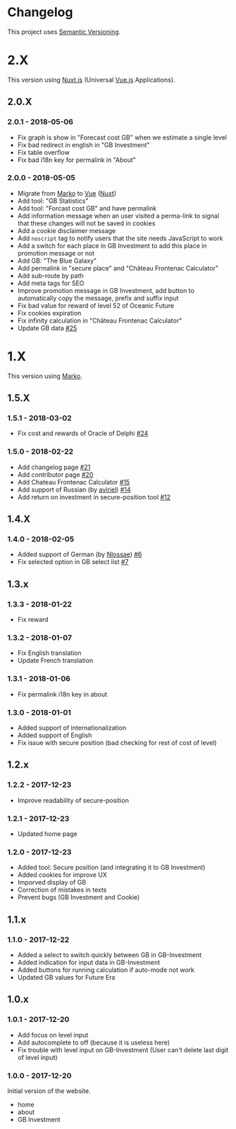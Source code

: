 # Changelog

This project uses [Semantic Versioning](https://semver.org/).

# 2.X

This version using [Nuxt.js](https://nuxtjs.org/) (Universal [Vue.js](https://vuejs.org/) Applications).

## 2.0.X

### 2.0.1 - 2018-05-06

- Fix graph is show in "Forecast cost GB" when we estimate a single level
- Fix bad redirect in english in "GB Investment"
- Fix table overflow
- Fix bad i18n key for permalink in "About"

### 2.0.0 - 2018-05-05

- Migrate from [Marko](https://markojs.com/) to [Vue](https://vuejs.org/) ([Nuxt](https://nuxtjs.org/))
- Add tool: "GB Statistics"
- Add tool: "Forcast cost GB" and have permalink
- Add information message when an user visited a perma-link to signal that these changes will not be saved in cookies
- Add a cookie disclaimer message
- Add `noscript`  tag to notify users that the site needs JavaScript to work
- Add a switch for each place in GB Investment to add this place in promotion message or not
- Add GB: "The Blue Galaxy"
- Add permalink in "secure place" and "Château Frontenac Calculator"
- Add sub-route by path
- Add meta tags for SEO
- Improve promotion message in GB Investment, add button to automatically copy the message, prefix and suffix input
- Fix bad value for reward of level 52 of Oceanic Future
- Fix cookies expiration
- Fix infinity calculation in "Château Frontenac Calculator"
- Update GB data [#25](https://github.com/FOE-Tools/FOE-Tools.github.io/pull/25)



# 1.X

This version using [Marko](https://markojs.com/).

## 1.5.X

### 1.5.1 - 2018-03-02

-   Fix cost and rewards of Oracle of Delphi [#24](https://github.com/FOE-Tools/FOE-Tools.github.io/pull/24)

### 1.5.0 - 2018-02-22

- Add changelog page [#21](https://github.com/FOE-Tools/FOE-Tools.github.io/pull/21)
- Add contributor page [#20](https://github.com/FOE-Tools/FOE-Tools.github.io/pull/20)
- Add Chateau Frontenac Calculator [#15](https://github.com/FOE-Tools/FOE-Tools.github.io/pull/15)
- Add support of Russian (by [aviriel](https://github.com/aviriel)) [#14](https://github.com/FOE-Tools/FOE-Tools.github.io/pull/14)
- Add return on investment in secure-position tool [#12](https://github.com/FOE-Tools/FOE-Tools.github.io/pull/12)

## 1.4.X

### 1.4.0 - 2018-02-05

-   Added support of German (by [Nlossae](https://github.com/Nlossae)) [#6](https://github.com/FOE-Tools/FOE-Tools.github.io/pull/6)
-   Fix selected option in GB select list [#7](https://github.com/FOE-Tools/FOE-Tools.github.io/pull/7)

## 1.3.x

### 1.3.3 - 2018-01-22

- Fix reward

### 1.3.2 - 2018-01-07

- Fix English translation
- Update French translation

### 1.3.1 - 2018-01-06

- Fix permalink i18n key in about

### 1.3.0 - 2018-01-01

-   Added support of internationalization
-   Added support of English
-   Fix issue with secure position (bad checking for rest of cost of level)

## 1.2.x

### 1.2.2 - 2017-12-23

- Improve readability of secure-position

### 1.2.1 - 2017-12-23

- Updated home page

### 1.2.0 - 2017-12-23

- Added tool: Secure position (and integrating it to GB Investment)
- Added cookies for improve UX
- Imporved display of GB
- Correction of mistakes in texts
- Prevent bugs (GB Investment and Cookie)

## 1.1.x

### 1.1.0 - 2017-12-22

- Added a select to switch quickly between GB in GB-Investment
- Added indication for input data in GB-Investment
- Added buttons for running calculation if auto-mode not work
- Updated GB values for Future Era

## 1.0.x

### 1.0.1 - 2017-12-20

- Add focus on level input
- Add autocomplete to off (because it is useless here)
- Fix trouble with level input on GB-Investment (User can't delete last digit of level input)

### 1.0.0 - 2017-12-20

Initial version of the website.

- home
- about
- GB Investment
